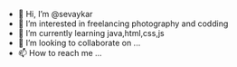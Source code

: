 - 👋 Hi, I’m @sevaykar
- 👀 I’m interested in freelancing photography and codding
- 🌱 I’m currently learning java,html,css,js
- 💞️ I’m looking to collaborate on ...
- 📫 How to reach me ...

<!---
sevaykar/sevaykar is a ✨ special ✨ repository because its `README.md` (this file) appears on your GitHub profile.
You can click the Preview link to take a look at your changes.
--->
